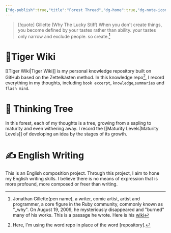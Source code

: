 ```yaml
---
{"dg-publish":true,"title":"Forest Thread","dg-home":true,"dg-note-icon":"signpost","dg-pinned":true,"permalink":"/Forest Thread/","pinned":true,"tags":["gardenEntry"],"dgPassFrontmatter":true,"noteIcon":"signpost","created":"","updated":""}
---
```



> [!quote] Gillette (Why The Lucky Stiff)
> When you don't create things, you become defined by your tastes rather than ability. your tastes only narrow and exclude people. so create.[^1]



# 🐯Tiger Wiki 

[[Tiger Wiki\|Tiger Wiki]] is my personal knowledge repository built on GitHub based on the Zettelkästen method. In this knowledge repo[^2], I record everything in my thoughts, including `book excerpt`, `knowledge`,`summaries` and `flash mind`.


# 🌲 Thinking Tree

In this forest, each of my thoughts is a tree, growing from a sapling to maturity and even withering away. I record the [[Maturity Levels\|Maturity Levels]] of developing an idea by the stages of its growth.


# ✍️ English Writing

This is an English composition project. Through this project, I aim to hone my English writing skills. I believe there is no means of expression that is more profound, more composed or freer than writing.

[^1]: Jonathan Gillette(pen name), a writer, comic artist, artist and programmer, a core figure in the Ruby community, commonly known as "_why". On August 19, 2009, he mysteriously disappeared and "burned" many of his works. This is a passage he wrote. Here is his [wiki](https://en.wikipedia.org/wiki/Why_the_lucky_stiff)
[^2]: Here, I'm using the word repo in place of the word [repository].